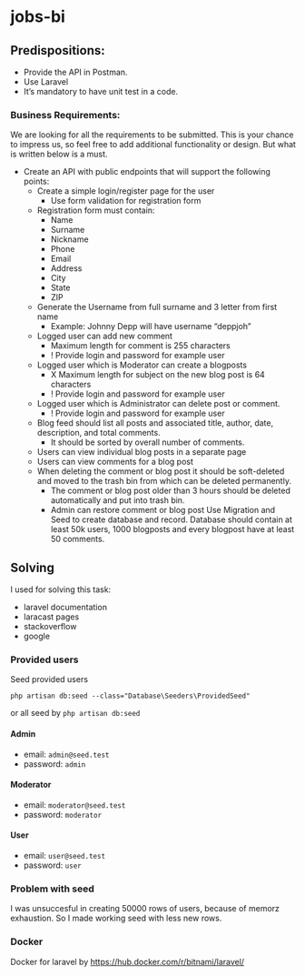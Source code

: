 # jobs-bi

## Predispositions:
- Provide the API in Postman.
- Use Laravel
- It’s mandatory to have unit test in a code.

### Business Requirements:
We are looking for all the requirements to be submitted. This is your chance to impress us, so feel free to add
additional functionality or design. But what is written below is a must.
- Create an API with public endpoints that will support the following points:
  - Create a simple login/register page for the user
    - Use form validation for registration form
  - Registration form must contain:
    -  Name
    -  Surname
    -  Nickname
    -  Phone
    -  Email
    -  Address
    -  City
    -  State
    -  ZIP
  - Generate the Username from full surname and 3 letter from first name
    - Example: Johnny Depp will have username “deppjoh”
  - Logged user can add new comment
      - Maximum length for comment is 255 characters
      - ! Provide login and password for example user
  - Logged user which is Moderator can create a blogposts
      - X Maximum length for subject on the new blog post is 64 characters
      - ! Provide login and password for example user
  - Logged user which is Administrator can delete post or comment.
      - ! Provide login and password for example user
  - Blog feed should list all posts and associated title, author, date, description, and total comments.
    - It should be sorted by overall number of comments.
  - Users can view individual blog posts in a separate page
  - Users can view comments for a blog post
  - When deleting the comment or blog post it should be soft-deleted and moved to the trash bin from
  which can be deleted permanently.
     - The comment or blog post older than 3 hours should be deleted automatically and put into
  trash bin.
     - Admin can restore comment or blog post
Use Migration and Seed to create database and record. Database should contain at least 50k users, 1000
blogposts and every blogpost have at least 50 comments.

## Solving

I used for solving this task:

- laravel documentation
- laracast pages
- stackoverflow 
- google

### Provided users

Seed provided users
```
php artisan db:seed --class="Database\Seeders\ProvidedSeed"
```

or all seed by
```php artisan db:seed```

#### Admin

- email: `admin@seed.test`
- password: `admin`

#### Moderator

- email: `moderator@seed.test`
- password: `moderator`
#### User

- email: `user@seed.test`
- password: `user`

### Problem with seed

I was unsuccesful in creating 50000 rows of users, because of memorz exhaustion. 
So I made working seed with less new rows.


### Docker

Docker for laravel by https://hub.docker.com/r/bitnami/laravel/

